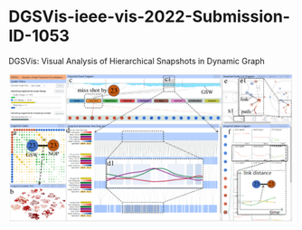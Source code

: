 # DGSVis-ieee-vis-2022-Submission-ID-1053
DGSVis: Visual Analysis of Hierarchical Snapshots in Dynamic Graph


![image](https://github.com/BaofengChang/DGSVis/raw/main/Figs/teaser.png)
